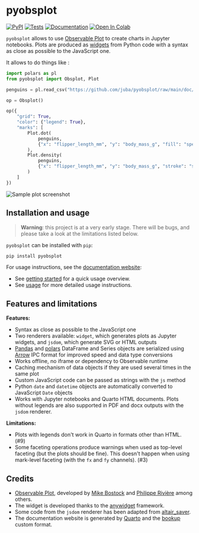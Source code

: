 # pyobsplot

[![PyPI](https://img.shields.io/pypi/v/pyobsplot.svg?color=green)](https://pypi.org/project/pyobsplot)
[![Tests](https://github.com/juba/pyobsplot/actions/workflows/tests.yml/badge.svg)](https://github.com/juba/pyobsplot/actions/workflows/tests.yml)
[![Documentation](https://github.com/juba/pyobsplot/actions/workflows/publish.yml/badge.svg)](https://github.com/juba/pyobsplot/actions/workflows/publish.yml)
[![Open In Colab](https://colab.research.google.com/assets/colab-badge.svg)](https://colab.research.google.com/github/juba/pyobsplot/blob/main/examples/introduction.ipynb)


`pyobsplot` allows to use [Observable Plot](https://observablehq.com/@observablehq/plot?collection=@observablehq/plot) to create charts in Jupyter notebooks. Plots are produced as [widgets](https://ipywidgets.readthedocs.io/en/latest/index.html) from Python code with a syntax as close as possible to the JavaScript one.

It allows to do things like :

```python
import polars as pl
from pyobsplot import Obsplot, Plot

penguins = pl.read_csv("https://github.com/juba/pyobsplot/raw/main/doc/data/penguins.csv")

op = Obsplot()

op({
    "grid": True,
    "color": {"legend": True},
    "marks": [
        Plot.dot(
            penguins, 
            {"x": "flipper_length_mm", "y": "body_mass_g", "fill": "species"}
        ),
        Plot.density(
            penguins, 
            {"x": "flipper_length_mm", "y": "body_mass_g", "stroke": "species"}
        )
    ]
})
```

![Sample plot screenshot](https://github.com/juba/pyobsplot/raw/main/doc/screenshots/readme_plot.png)


## Installation and usage

> **Warning**: this project is at a very early stage. There will be bugs, and please take a look at the limitations listed below.

`pyobsplot` can be installed with `pip`:

```sh
pip install pyobsplot
```

For usage instructions, see the [documentation website](https://juba.github.io/pyobsplot):

- See [getting started](https://juba.github.io/pyobsplot/getting_started.html) for a quick usage overview.
- See [usage](https://juba.github.io/pyobsplot/usage.html) for more detailed usage instructions.


## Features and limitations

**Features:**

- Syntax as close as possible to the JavaScript one
- Two renderers available: `widget`, which generates plots as Jupyter widgets, and `jsdom`, which generate SVG or HTML outputs
- [Pandas](https://pandas.pydata.org) and [polars](https://pola.rs) DataFrame and Series objects are serialized using [Arrow](https://arrow.apache.org) IPC format for improved speed and data type conversions
- Works offline, no iframe or dependency to Observable runtime
- Caching mechanism of data objects if they are used several times in the same plot
- Custom JavaScript code can be passed as strings with the `js` method
- Python `date` and `datetime` objects are automatically converted to JavaScript `Date` objects
- Works with Jupyter notebooks and Quarto HTML documents. Plots without legends are also supported in PDF and docx outputs with the `jsdom` renderer.

**Limitations:**

- Plots with legends don't work in Quarto in formats other than HTML. (#9)
- Some faceting operations produce warnings when used as top-level faceting (but the plots should be fine). This doesn't happen when using mark-level faceting (with the `fx` and `fy` channels). (#3)



## Credits

- [Observable Plot](https://observablehq.com/@observablehq/plot?collection=@observablehq/plot), developed by [Mike Bostock](https://observablehq.com/@mbostock) and [Philippe Rivière](https://observablehq.com/@fil) among others.
- The widget is developed thanks to the [anywidget](https://anywidget.dev) framework.
- Some code from the `jsdom` renderer has been adapted from [altair_saver](https://github.com/altair-viz/altair_saver).
- The documentation website is generated by [Quarto](https://quarto.org) and the [bookup](https://github.com/juba/bookup-html) custom format.
